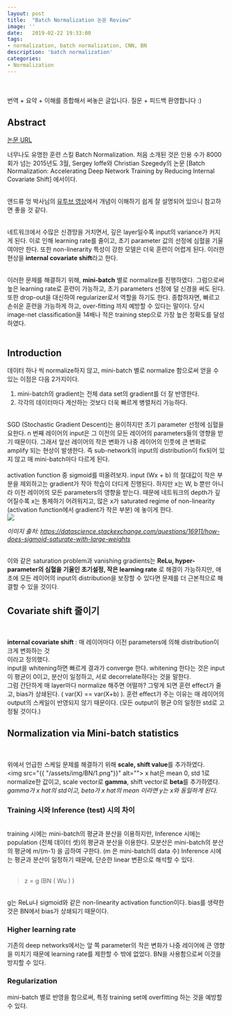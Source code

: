 ```yaml
---
layout: post
title:  "Batch Normalization 논문 Review"
image: ''
date:   2019-02-22 19:33:00
tags:
- normalization, batch normalization, CNN, BN
description: 'batch normalization'
categories:
- Normalization
---
```


<br/><br/>
번역 + 요약 + 이해를 종합해서 써놓은 글입니다. 질문 + 피드백 환영합니다 :)

## Abstract


<p class="music-read"><a href="https://arxiv.org/abs/1502.03167">논문 URL</a></p>
너무나도 유명한 훈련 스킬 Batch Normalization. 처음 소개된 것은 인용 수가 8000회가 넘는 2015년도 3월, Sergey loffe와 Christian Szegedy의 논문 [Batch Normalization: Accelerating Deep Network Training by Reducing Internal Covariate Shift] 에서이다.
<br/><br/>

앤드류 엉 박사님의 <a href="https://www.youtube.com/watch?v=nUUqwaxLnWs">유투브 영상</a>에서 개념이 이해하기 쉽게 잘 설명되어 있으니 참고하면 좋을 것 같다.
<br/><br/>

네트워크에서 수많은 신경망을 거치면서, 깊은 layer일수록 input의 variance가 커지게 된다. 이로 인해 learning rate를 줄이고, 초기 parameter 값의 선정에 심혈을 기울여야만 한다. 또한 non-linerarity 특성이 강한 모델은 더욱 훈련이 어렵게 된다. 이러한 현상을 **internal covariate shift**라고 한다. 
<br/><br/>

이러한 문제를 해결하기 위해, **mini-batch** 별로 normalize를 진행하였다. 그럼으로써 높은 learning rate로 훈련이 가능하고, 초기 parameters 선정에 덜 신경을 써도 된다. 또한 drop-out을 대신하여 regularizer로서 역할을 하기도 한다. 종합하자면, 빠르고 손쉬운 훈련을 가능하게 하고, over-fitting 까지 예방할 수 있다는 말이다. 당시 image-net classification을 14배나 적은 training step으로 가장 높은 정확도를 달성하였다. 
<br/><br/>

## Introduction

데이터 하나 씩 normalize하지 않고, mini-batch 별로 normalize 함으로써 얻을 수 있는 이점은 다음 2가지이다.

1. mini-batch의 gradient는 전체 data set의 gradient를 더 잘 반영한다.<br/>
2. 각각의 데이터마다 계산하는 것보다 더욱 빠르게 병렬처리 가능하다.

<br/>
SGD (Stochastic Gradient Descent)는 용이하지만 초기 parameter 선정에 심혈을 요한다. n 번째 레이어의 input은 그 이전의 모든 레이어의 parameters들의 영향을 받기 때문이다. 그래서 앞선 레이어의 작은 변화가 나중 레이어의 인풋에 큰 변화로 amplify 되는 현상이 발생한다. 즉 sub-network의 input의 distribution이 fix되어 있지 않고 매 mini-batch마다 다르게 된다. 
<br/><br/>
activation function 중 sigmoid를 떠올려보자. input (Wx + b) 의 절대값이 작은 부분을 제외하고는 gradient가 작아 학습이 더디게 진행된다. 하지만 x는 W, b 뿐만 아니라 이전 레이어의 모든 parameters의 영향을 받는다. 때문에 네트워크의 depth가 깊어질수록 x는 통제하기 어려워지고, 많은 x가 saturated regime of non-linearity (activation function에서 gradient가 작은 부분) 에 놓이게 한다.<br/>
<img src="https://i.stack.imgur.com/voC4J.png"/><br/>

*이미지 출처: https://datascience.stackexchange.com/questions/16911/how-does-sigmoid-saturate-with-large-weights*
<br/><br/>

이와 같은 saturation problem과 vanishing gradients는 **ReLu, hyper-parameter의 심혈을 기울인 초기설정, 작은 learning rate** 로 해결이 가능하지만, 애초에 모든 레이어의 input의 distribution을 보장할 수 있다면 문제를 더 근본적으로 해결할 수 있을 것이다.
<br/>

## Covariate shift 줄이기
<br/>

**internal covariate shift** : 매 레이어마다 이전 parameters에 의해 distribution이 크게 변화하는 것<br/>
이라고 정의했다. 
<br/>
input을 whitening하면 빠르게 결과가 converge 한다. whitening 한다는 것은 input이 평균이 0이고, 분산이 일정하고, 서로 decorrelate하다는 것을 말한다.
<br/>
그럼 간단하게 매 layer마다 normalize 해주면 어떨까? 그렇게 되면 훈련 effect가 줄고, bias가 상쇄된다. ( var(X) == var(X+b) ). 훈련 effect가 주는 이유는 매 레이어의 output의 스케일이 반영되지 않기 때문이다. (모든 output이 평균 0의 일정한 std로 고정될 것이다.)

## Normalization via Mini-batch statistics
<br/>

위에서 언급한 스케일 문제를 해결하기 위해 **scale, shift value**를 추가하였다.
<br/>
<img src="{{ "/assets/img/BN/1.png"}}" alt="">
x hat은 mean 0, std 1로 normalize한 값이고, scale vector로 **gamma**, shift vector로 **beta**를 추가하였다. *gamma가 x hat의 std이고, beta가 x hat의 mean 이라면 y는 x와 동일하게 된다.*
<br/>

 ### Training 시와 Inference (test) 시의 차이
 <br/>
 training 시에는 mini-batch의 평균과 분산을 이용하지만, Inference 시에는 population (전체 데이터 셋)의 평균과 분산을 이용한다. 모분산은 mini-batch의 분산의 평균에 m/(m-1) 을 곱하여 구한다. (m 은 mini-batch의 data 수) Inference 시에는 평균과 분산이 일정하기 때문에, 단순한 linear 변환으로 해석할 수 있다. 
 <br/>
 <br/>

>  z = g (BN ( Wu ) )

<br/>
g는 ReLu나 sigmoid와 같은 non-linearity activation function이다. bias를 생략한 것은 BN에서 bias가 상쇄되기 때문이다.
<br/>

### Higher learning rate

기존의 deep networks에서는 앞 쪽 parameter의 작은 변화가 나중 레이어에 큰 영향을 미치기 때문에 learning rate를 제한할 수 밖에 없었다. BN을 사용함으로써 이것을 방지할 수 있다.

### Regularization

mini-batch 별로 반영을 함으로써, 특정 training set에 overfitting 하는 것을 예방할 수 있다.